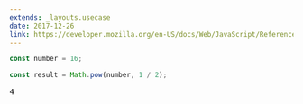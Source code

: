 ```yaml
---
extends: _layouts.usecase
date: 2017-12-26
link: https://developer.mozilla.org/en-US/docs/Web/JavaScript/Reference/Global_Objects/Math/pow
---
```



```javascript
const number = 16;

const result = Math.pow(number, 1 / 2);
```
<pre class="output">4</pre>
